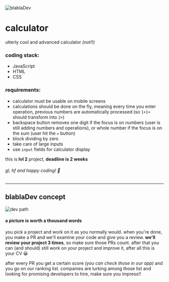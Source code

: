 ![blablaDev](https://blabladev.com/wp-content/uploads/bbDev-logo-black.png)
# calculator

utterly cool and advanced calculator _(not!!)_

### coding stack:
- JavaScript
- HTML
- CSS

### requirements:
- calculator must be usable on mobile screens
- calculations should be done on the fly, meaning every time you enter operation, previous numbers are automatically processed (so `1+1+` should transform into `2+`)
- backspace button removes one digit if the focus is on numbers (user is still adding numbers and operations), or whole number if the focus is on the sum (user hit the `=` button)
- block dividing by zero
- take care of large inputs
- use `input` fields for calculator display

this is **lvl 2** project, **deadline is 2 weeks**

###### gl, hf and happy coding! :tada:

---

## blablaDev concept

![dev path](https://blabladev.com/wp-content/uploads/blablaDev-developers-flowchart.png)

#### a picture is worth a thousand words

you pick a project and work on it as you normally would. when you're done, you make a PR and we'll examine your code and give you a review. **we'll review your project 3 times**, so make sure those PRs count.
after that you can (and should) still work on your project and improve it, after all this is your CV :grinning:

after every PR you get a certain score _(you can check those in our app)_ and you go on our ranking list. companies are lurking among those list and looking for promising developers to hire, make sure you impress!!
